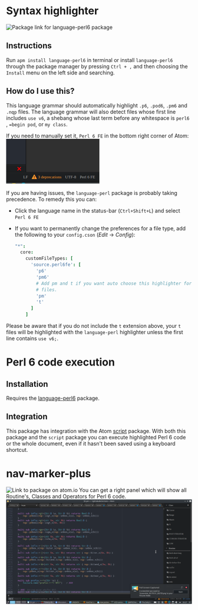 # Syntax highlighter
![Package link for language-perl6 package][language-perl6]
## Instructions
Run `apm install language-perl6` in terminal or install `language-perl6` through the package manager
by pressing `Ctrl + ,` and then choosing the `Install` menu on the left side and searching.
## How do I use this?
This language grammar should automatically highlight `.p6`, `.pod6`, `.pm6` and
`.nqp` files. The language grammar will also detect files whose first
line includes `use v6`, a shebang whose last term before any whitespace is
`perl6` , `=begin pod`, or `my class`.

If you need to manually set it, `Perl 6 FE` in the bottom right corner of Atom:
![Bottom right corner of atom](/images/atom-language-perl6.png)

If you are having issues, the `language-perl` package is probably taking
precedence. To remedy this you can:

* Click the language name in the status-bar (`Ctrl+Shift+L`) and select `Perl 6 FE`
* If you want to permanently change the preferences for a file type,
  add the following to your `config.cson` (*Edit* → *Config*):

  ```coffee
  "*":
    core:
      customFileTypes: [
        'source.perl6fe': [
          'p6'
          'pm6'
          # Add pm and t if you want auto choose this highlighter for .pm or 't
          # files.
          'pm'
          't'
        ]
      ]
  ```

Please be aware that if you do not include the `t` extension
above, your `t` files will be highlighted with the `language-perl` highlighter unless the first line contains `use v6;`.

# Perl 6 code execution
## Installation
Requires the [language-perl6](#Syntax-highlighter) package.
## Integration
This package has integration with the Atom [script][script-package] package. With both this package and the `script` package you can execute
highlighted Perl 6 code or the whole document, even if it hasn't been saved using
a keyboard shortcut.

# nav-marker-plus
![Link to package on atom.io][nav-panel-plus]
You can get a right panel which will show all Routine's, Classes and Operators for Perl 6 code.
![nav-panel-plus](/images/nav-marker-plus.png)

[script-package]: https://atom.io/packages/script
[language-perl6]: https://atom.io/packages/language-perl6
[nav-panel-plus]: https://atom.io/packages/nav-panel-plus
